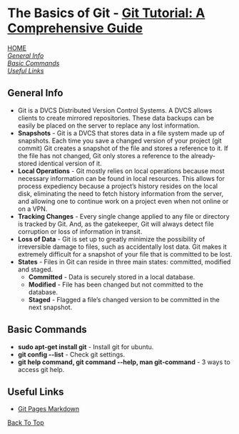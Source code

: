 # The Basics of Git - [Git Tutorial: A Comprehensive Guide](https://blog.udemy.com/git-tutorial-a-comprehensive-guide/)

[HOME](../README.md)  
[_General Info_](#general-info)  
[_Basic Commands_](#basic-commands)  
[_Useful Links_](#useful-links)  

## General Info

- Git is a DVCS Distributed Version Control Systems. A DVCS allows clients to create mirrored repositories. These data backups can be easily be placed on the server to replace any lost information.
- **Snapshots** - Git is a DVCS that stores data in a file system made up of snapshots. Each time you save a changed version of your project (git commit)  Git creates a snapshot of the file and stores a reference to it. If the file has not changed, Git only stores a reference to the already-stored identical version of it.
- **Local Operations** - Git mostly relies on local operations because most necessary information can be found in local resources. This allows for process expediency because a project’s history resides on the local disk, eliminating the need to fetch history information from the server, and allowing one to continue work on a project even when not online or on a VPN.
- **Tracking Changes** - Every single change applied to any file or directory is tracked by Git. And, as the gatekeeper, Git will always detect file corruption or loss of information in transit.
- **Loss of Data** - Git is set up to greatly minimize the possibility of irreversible damage to files, such as accidentally lost data. Git makes it extremely difficult for a snapshot of your file that is committed to be lost.
- **States** - Files in Git can reside in three main states: committed, modified and staged.
  - **Committed** - Data is securely stored in a local database.
  - **Modified** - File has been changed but not committed to the database.
  - **Staged** - Flagged a file’s changed version to be committed in the next snapshot.

## Basic Commands

- **sudo apt-get install git** - Install git for ubuntu.
- **git config --list** - Check git settings.
- **git help command, git command --help, man git-command** - 3 ways to access git help.

## Useful Links

- [Git Pages Markdown](https://docs.github.com/en/get-started/writing-on-github/getting-started-with-writing-and-formatting-on-github/basic-writing-and-formatting-syntax)

[Back To Top](#the-basics-of-git---git-tutorial-a-comprehensive-guide)
